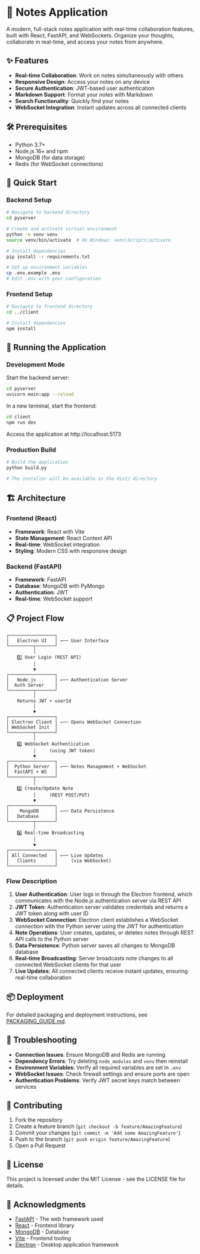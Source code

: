 # 📝 Notes Application

A modern, full-stack notes application with real-time collaboration features, built with React, FastAPI, and WebSockets. Organize your thoughts, collaborate in real-time, and access your notes from anywhere.

## ✨ Features

- **Real-time Collaboration**: Work on notes simultaneously with others
- **Responsive Design**: Access your notes on any device
- **Secure Authentication**: JWT-based user authentication
- **Markdown Support**: Format your notes with Markdown
- **Search Functionality**: Quickly find your notes
- **WebSocket Integration**: Instant updates across all connected clients

## 🛠️ Prerequisites

- Python 3.7+
- Node.js 16+ and npm
- MongoDB (for data storage)
- Redis (for WebSocket connections)

## 🚀 Quick Start

### Backend Setup

```bash
# Navigate to backend directory
cd pyserver

# Create and activate virtual environment
python -m venv venv
source venv/bin/activate  # On Windows: venv\Scripts\activate

# Install dependencies
pip install -r requirements.txt

# Set up environment variables
cp .env.example .env
# Edit .env with your configuration
```

### Frontend Setup

```bash
# Navigate to frontend directory
cd ../client

# Install dependencies
npm install
```

## 🏃 Running the Application

### Development Mode

Start the backend server:
```bash
cd pyserver
uvicorn main:app --reload
```

In a new terminal, start the frontend:
```bash
cd client
npm run dev
```

Access the application at http://localhost:5173

### Production Build

```bash
# Build the application
python build.py

# The installer will be available in the dist/ directory
```

## 🏗️ Architecture

### Frontend (React)
- **Framework**: React with Vite
- **State Management**: React Context API
- **Real-time**: WebSocket integration
- **Styling**: Modern CSS with responsive design

### Backend (FastAPI)
- **Framework**: FastAPI
- **Database**: MongoDB with PyMongo
- **Authentication**: JWT
- **Real-time**: WebSocket support

## 📋 Project Flow

```
┌─────────────────┐
│   Electron UI   │ ←── User Interface
└─────────┬───────┘
          │
    1️⃣ User Login (REST API)
          │
          ▼
┌─────────────────┐
│   Node.js       │ ←── Authentication Server
│  Auth Server    │
└─────────┬───────┘
          │
    Returns JWT + userId
          │
          ▼
┌─────────────────┐
│ Electron Client │ ←── Opens WebSocket Connection
│ WebSocket Init  │
└─────────┬───────┘
          │
    2️⃣ WebSocket Authentication
          │     (using JWT token)
          ▼
┌─────────────────┐
│  Python Server  │ ←── Notes Management + WebSocket
│  FastAPI + WS   │
└─────────┬───────┘
          │
    3️⃣ Create/Update Note
          │     (REST POST/PUT)
          ▼
┌─────────────────┐
│    MongoDB      │ ←── Data Persistence
│   Database      │
└─────────┬───────┘
          │
    4️⃣ Real-time Broadcasting
          │
          ▼
┌─────────────────┐
│ All Connected   │ ←── Live Updates
│   Clients       │     (via WebSocket)
└─────────────────┘
```

### Flow Description

1. **User Authentication**: User logs in through the Electron frontend, which communicates with the Node.js authentication server via REST API
2. **JWT Token**: Authentication server validates credentials and returns a JWT token along with user ID
3. **WebSocket Connection**: Electron client establishes a WebSocket connection with the Python server using the JWT for authentication
4. **Note Operations**: User creates, updates, or deletes notes through REST API calls to the Python server
5. **Data Persistence**: Python server saves all changes to MongoDB database
6. **Real-time Broadcasting**: Server broadcasts note changes to all connected WebSocket clients for that user
7. **Live Updates**: All connected clients receive instant updates, ensuring real-time collaboration

## 📦 Deployment

For detailed packaging and deployment instructions, see [PACKAGING_GUIDE.md](./PACKAGING_GUIDE.md).

## 🔧 Troubleshooting

- **Connection Issues**: Ensure MongoDB and Redis are running
- **Dependency Errors**: Try deleting `node_modules` and `venv` then reinstall
- **Environment Variables**: Verify all required variables are set in `.env`
- **WebSocket Issues**: Check firewall settings and ensure ports are open
- **Authentication Problems**: Verify JWT secret keys match between services

## 🤝 Contributing

1. Fork the repository
2. Create a feature branch (`git checkout -b feature/AmazingFeature`)
3. Commit your changes (`git commit -m 'Add some AmazingFeature'`)
4. Push to the branch (`git push origin feature/AmazingFeature`)
5. Open a Pull Request

## 📄 License

This project is licensed under the MIT License - see the LICENSE file for details.

## 🙏 Acknowledgments

- [FastAPI](https://fastapi.tiangolo.com/) - The web framework used
- [React](https://reactjs.org/) - Frontend library
- [MongoDB](https://www.mongodb.com/) - Database
- [Vite](https://vitejs.dev/) - Frontend tooling
- [Electron](https://www.electronjs.org/) - Desktop application framework
